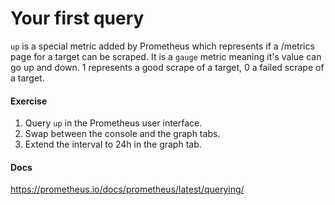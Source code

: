 # Your first query

`up` is a special metric added by Prometheus which represents if a /metrics page for a target can be scraped. It is a `gauge` metric meaning it's value can go up and down. 1 represents a good scrape of a target, 0 a failed scrape of a target.

#### Exercise

1. Query `up` in the Prometheus user interface.
2. Swap between the console and the graph tabs.
3. Extend the interval to 24h in the graph tab.

#### Docs

https://prometheus.io/docs/prometheus/latest/querying/
